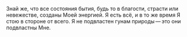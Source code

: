Знай же, что все состояния бытия, будь то в благости, страсти или невежестве, созданы Моей энергией. Я есть всё, и в то же время Я стою в стороне от всего. Я не подвластен гунам природы — это они подвластны Мне.